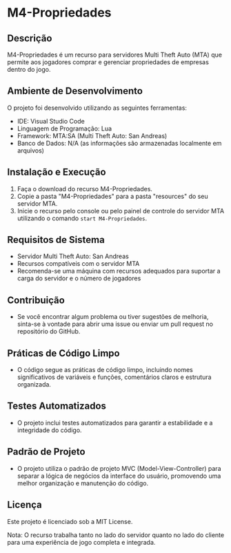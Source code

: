 # M4-Propriedades

## Descrição
M4-Propriedades é um recurso para servidores Multi Theft Auto (MTA) que permite aos jogadores comprar e gerenciar propriedades de empresas dentro do jogo.

## Ambiente de Desenvolvimento
O projeto foi desenvolvido utilizando as seguintes ferramentas:
- IDE: Visual Studio Code
- Linguagem de Programação: Lua
- Framework: MTA:SA (Multi Theft Auto: San Andreas)
- Banco de Dados: N/A (as informações são armazenadas localmente em arquivos)

## Instalação e Execução
1. Faça o download do recurso M4-Propriedades.
2. Copie a pasta "M4-Propriedades" para a pasta "resources" do seu servidor MTA.
3. Inicie o recurso pelo console ou pelo painel de controle do servidor MTA utilizando o comando `start M4-Propriedades`.

## Requisitos de Sistema
- Servidor Multi Theft Auto: San Andreas
- Recursos compatíveis com o servidor MTA
- Recomenda-se uma máquina com recursos adequados para suportar a carga do servidor e o número de jogadores

## Contribuição
- Se você encontrar algum problema ou tiver sugestões de melhoria, sinta-se à vontade para abrir uma issue ou enviar um pull request no repositório do GitHub.

## Práticas de Código Limpo
- O código segue as práticas de código limpo, incluindo nomes significativos de variáveis e funções, comentários claros e estrutura organizada.

## Testes Automatizados
- O projeto inclui testes automatizados para garantir a estabilidade e a integridade do código.

## Padrão de Projeto
- O projeto utiliza o padrão de projeto MVC (Model-View-Controller) para separar a lógica de negócios da interface do usuário, promovendo uma melhor organização e manutenção do código.

## Licença
Este projeto é licenciado sob a MIT License.

Nota: O recurso trabalha tanto no lado do servidor quanto no lado do cliente para uma experiência de jogo completa e integrada. 
